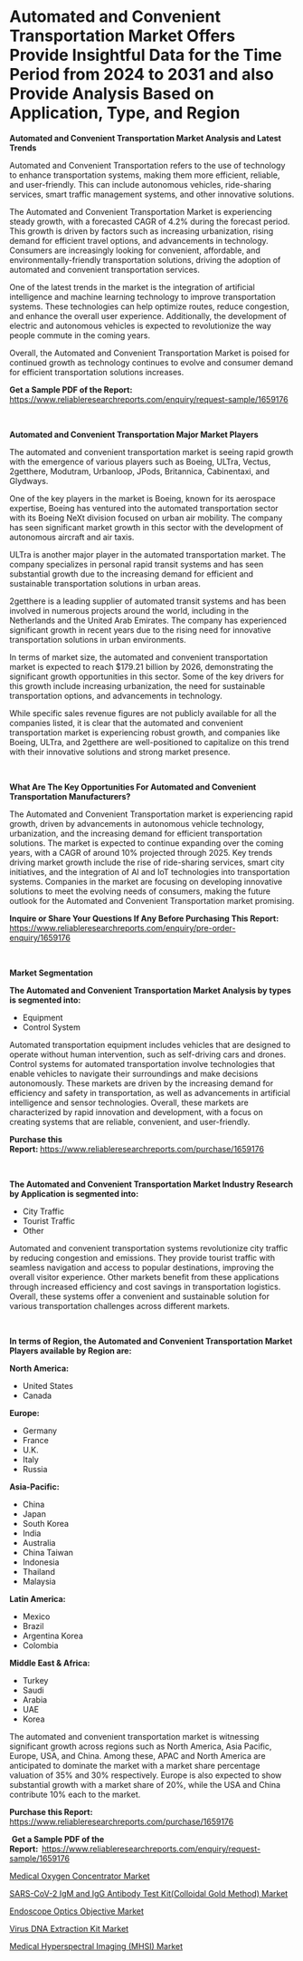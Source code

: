 <p><h1>Automated and Convenient Transportation Market Offers Provide Insightful Data for the Time Period from 2024 to 2031 and also Provide Analysis Based on Application, Type, and Region</h1></p><p><strong>Automated and Convenient Transportation Market Analysis and Latest Trends</strong></p>
<p><p>Automated and Convenient Transportation refers to the use of technology to enhance transportation systems, making them more efficient, reliable, and user-friendly. This can include autonomous vehicles, ride-sharing services, smart traffic management systems, and other innovative solutions.</p><p>The Automated and Convenient Transportation Market is experiencing steady growth, with a forecasted CAGR of 4.2% during the forecast period. This growth is driven by factors such as increasing urbanization, rising demand for efficient travel options, and advancements in technology. Consumers are increasingly looking for convenient, affordable, and environmentally-friendly transportation solutions, driving the adoption of automated and convenient transportation services.</p><p>One of the latest trends in the market is the integration of artificial intelligence and machine learning technology to improve transportation systems. These technologies can help optimize routes, reduce congestion, and enhance the overall user experience. Additionally, the development of electric and autonomous vehicles is expected to revolutionize the way people commute in the coming years.</p><p>Overall, the Automated and Convenient Transportation Market is poised for continued growth as technology continues to evolve and consumer demand for efficient transportation solutions increases.</p></p>
<p><strong>Get a Sample PDF of the Report:&nbsp;</strong> <a href="https://www.reliableresearchreports.com/enquiry/request-sample/1659176">https://www.reliableresearchreports.com/enquiry/request-sample/1659176</a></p>
<p>&nbsp;</p>
<p><strong>Automated and Convenient Transportation Major Market Players</strong></p>
<p><p>The automated and convenient transportation market is seeing rapid growth with the emergence of various players such as Boeing, ULTra, Vectus, 2getthere, Modutram, Urbanloop, JPods, Britannica, Cabinentaxi, and Glydways.</p><p>One of the key players in the market is Boeing, known for its aerospace expertise, Boeing has ventured into the automated transportation sector with its Boeing NeXt division focused on urban air mobility. The company has seen significant market growth in this sector with the development of autonomous aircraft and air taxis.</p><p>ULTra is another major player in the automated transportation market. The company specializes in personal rapid transit systems and has seen substantial growth due to the increasing demand for efficient and sustainable transportation solutions in urban areas.</p><p>2getthere is a leading supplier of automated transit systems and has been involved in numerous projects around the world, including in the Netherlands and the United Arab Emirates. The company has experienced significant growth in recent years due to the rising need for innovative transportation solutions in urban environments.</p><p>In terms of market size, the automated and convenient transportation market is expected to reach $179.21 billion by 2026, demonstrating the significant growth opportunities in this sector. Some of the key drivers for this growth include increasing urbanization, the need for sustainable transportation options, and advancements in technology.</p><p>While specific sales revenue figures are not publicly available for all the companies listed, it is clear that the automated and convenient transportation market is experiencing robust growth, and companies like Boeing, ULTra, and 2getthere are well-positioned to capitalize on this trend with their innovative solutions and strong market presence.</p></p>
<p>&nbsp;</p>
<p><strong>What Are The Key Opportunities For Automated and Convenient Transportation Manufacturers?</strong></p>
<p><p>The Automated and Convenient Transportation market is experiencing rapid growth, driven by advancements in autonomous vehicle technology, urbanization, and the increasing demand for efficient transportation solutions. The market is expected to continue expanding over the coming years, with a CAGR of around 10% projected through 2025. Key trends driving market growth include the rise of ride-sharing services, smart city initiatives, and the integration of AI and IoT technologies into transportation systems. Companies in the market are focusing on developing innovative solutions to meet the evolving needs of consumers, making the future outlook for the Automated and Convenient Transportation market promising.</p></p>
<p><strong>Inquire or Share Your Questions If Any Before Purchasing This Report:</strong> <a href="https://www.reliableresearchreports.com/enquiry/pre-order-enquiry/1659176">https://www.reliableresearchreports.com/enquiry/pre-order-enquiry/1659176</a></p>
<p>&nbsp;</p>
<p><strong>Market Segmentation</strong></p>
<p><strong>The Automated and Convenient Transportation Market Analysis by types is segmented into:</strong></p>
<p><ul><li>Equipment</li><li>Control System</li></ul></p>
<p><p>Automated transportation equipment includes vehicles that are designed to operate without human intervention, such as self-driving cars and drones. Control systems for automated transportation involve technologies that enable vehicles to navigate their surroundings and make decisions autonomously. These markets are driven by the increasing demand for efficiency and safety in transportation, as well as advancements in artificial intelligence and sensor technologies. Overall, these markets are characterized by rapid innovation and development, with a focus on creating systems that are reliable, convenient, and user-friendly.</p></p>
<p><strong>Purchase this Report:&nbsp;</strong><a href="https://www.reliableresearchreports.com/purchase/1659176">https://www.reliableresearchreports.com/purchase/1659176</a></p>
<p>&nbsp;</p>
<p><strong>The Automated and Convenient Transportation Market Industry Research by Application is segmented into:</strong></p>
<p><ul><li>City Traffic</li><li>Tourist Traffic</li><li>Other</li></ul></p>
<p><p>Automated and convenient transportation systems revolutionize city traffic by reducing congestion and emissions. They provide tourist traffic with seamless navigation and access to popular destinations, improving the overall visitor experience. Other markets benefit from these applications through increased efficiency and cost savings in transportation logistics. Overall, these systems offer a convenient and sustainable solution for various transportation challenges across different markets.</p></p>
<p>&nbsp;</p>
<p><strong>In terms of Region, the Automated and Convenient Transportation Market Players available by Region are:</strong></p>
<p>
    <p> <strong> North America: </strong>
        <ul>
            <li>United States</li>
            <li>Canada</li>
        </ul>
        </p> 
    <p> <strong> Europe: </strong>
        <ul>
            <li>Germany</li>
            <li>France</li>
            <li>U.K.</li>
            <li>Italy</li>
            <li>Russia</li>
        </ul>
        </p> 
    <p> <strong> Asia-Pacific: </strong>
        <ul>
            <li>China</li>
            <li>Japan</li>
            <li>South Korea</li>
            <li>India</li>
            <li>Australia</li>
            <li>China Taiwan</li>
            <li>Indonesia</li>
            <li>Thailand</li>
            <li>Malaysia</li>
        </ul>
        </p> 
    <p> <strong> Latin America: </strong>
        <ul>
            <li>Mexico</li>
            <li>Brazil</li>
            <li>Argentina Korea</li>
            <li>Colombia</li>
        </ul>
        </p> 
    <p> <strong> Middle East & Africa: </strong>
        <ul>
            <li>Turkey</li>
            <li>Saudi</li>
            <li>Arabia</li>
            <li>UAE</li>
            <li>Korea</li>
        </ul>
    </p>
    </p>
<p><p>The automated and convenient transportation market is witnessing significant growth across regions such as North America, Asia Pacific, Europe, USA, and China. Among these, APAC and North America are anticipated to dominate the market with a market share percentage valuation of 35% and 30% respectively. Europe is also expected to show substantial growth with a market share of 20%, while the USA and China contribute 10% each to the market.</p></p>
<p><strong>Purchase this Report: </strong><a href="https://www.reliableresearchreports.com/purchase/1659176">https://www.reliableresearchreports.com/purchase/1659176</a></p>
<p>&nbsp;<strong>Get a Sample PDF of the Report:&nbsp;&nbsp;</strong><a href="https://www.reliableresearchreports.com/enquiry/request-sample/1659176">https://www.reliableresearchreports.com/enquiry/request-sample/1659176</a></p>
<p><strong></strong></p>
<p><p><a href="https://medium.com/@christinaweber16/medical-oxygen-concentrator-market-trends-forecast-and-competitive-analysis-to-2031-01269dbf1c58">Medical Oxygen Concentrator Market</a></p><p><a href="https://github.com/sonuprakash1/Market-Research-Report-List-1/blob/main/sars-cov-2-igm-and-igg-antibody-test-kitcolloidal-gold-method-market.md">SARS-CoV-2 IgM and IgG Antibody Test Kit(Colloidal Gold Method) Market</a></p><p><a href="https://medium.com/@beverlyfields2012/endoscope-optics-objective-market-competitive-analysis-market-trends-and-forecast-to-2031-0391b210e0e1">Endoscope Optics Objective Market</a></p><p><a href="https://github.com/jhcraigie/Market-Research-Report-List-2/blob/main/virus-dna-extraction-kit-market.md">Virus DNA Extraction Kit Market</a></p><p><a href="https://medium.com/@christinaweber16/medical-hyperspectral-imaging-mhsi-market-insight-market-trends-growth-forecasted-from-2024-to-f4c9cd630b32">Medical Hyperspectral Imaging (MHSI) Market</a></p></p>